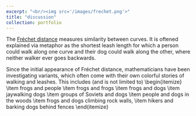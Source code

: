 ```yaml
---
excerpt: "<br/><img src='/images/frechet.png'>"
title: "discussion"
collection: portfolio
--- 
```

The [Fréchet distance](https://en.wikipedia.org/wiki/Fr%C3%A9chet_distance)
measures similarity between curves. It is oftened explained via metaphor as the
shortest leash length for which a person could walk along one curve and their
dog could walk along the other, where neither walker ever goes backwards.

Since the initial appearance of Fréchet distance, mathematicians have been
investigating variants, which often come with their own colorful stories of
walking and leashes. This includes (and is not limited to) 
\begin{itemize}
\item frogs and people
\item frogs and frogs
\item frogs and dogs
\item jaywalking dogs
\item groups of Soviets and dogs
\item people and dogs in the woods
\item frogs and dogs climbing rock walls,
\item hikers and barking dogs behind fences
\end{itemize}
